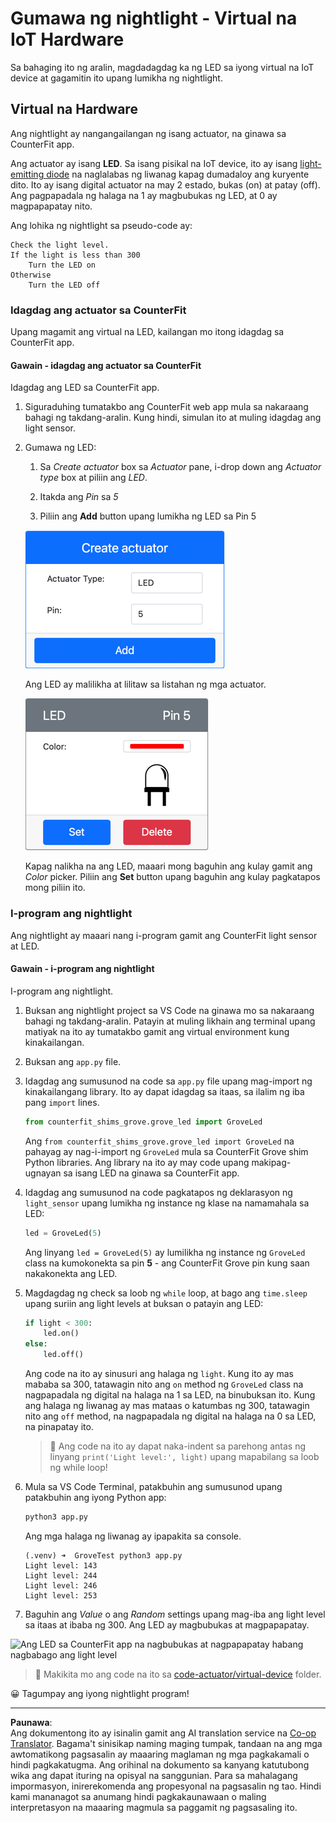 <!--
CO_OP_TRANSLATOR_METADATA:
{
  "original_hash": "9c640f93263fd9adbfda920739e09feb",
  "translation_date": "2025-08-28T00:46:33+00:00",
  "source_file": "1-getting-started/lessons/3-sensors-and-actuators/virtual-device-actuator.md",
  "language_code": "tl"
}
-->
# Gumawa ng nightlight - Virtual na IoT Hardware

Sa bahaging ito ng aralin, magdadagdag ka ng LED sa iyong virtual na IoT device at gagamitin ito upang lumikha ng nightlight.

## Virtual na Hardware

Ang nightlight ay nangangailangan ng isang actuator, na ginawa sa CounterFit app.

Ang actuator ay isang **LED**. Sa isang pisikal na IoT device, ito ay isang [light-emitting diode](https://wikipedia.org/wiki/Light-emitting_diode) na naglalabas ng liwanag kapag dumadaloy ang kuryente dito. Ito ay isang digital actuator na may 2 estado, bukas (on) at patay (off). Ang pagpapadala ng halaga na 1 ay magbubukas ng LED, at 0 ay magpapapatay nito.

Ang lohika ng nightlight sa pseudo-code ay:

```output
Check the light level.
If the light is less than 300
    Turn the LED on
Otherwise
    Turn the LED off
```

### Idagdag ang actuator sa CounterFit

Upang magamit ang virtual na LED, kailangan mo itong idagdag sa CounterFit app.

#### Gawain - idagdag ang actuator sa CounterFit

Idagdag ang LED sa CounterFit app.

1. Siguraduhing tumatakbo ang CounterFit web app mula sa nakaraang bahagi ng takdang-aralin. Kung hindi, simulan ito at muling idagdag ang light sensor.

1. Gumawa ng LED:

    1. Sa *Create actuator* box sa *Actuator* pane, i-drop down ang *Actuator type* box at piliin ang *LED*.

    1. Itakda ang *Pin* sa *5*

    1. Piliin ang **Add** button upang lumikha ng LED sa Pin 5

    ![Ang mga setting ng LED](../../../../../translated_images/counterfit-create-led.ba9db1c9b8c622a635d6dfae5cdc4e70c2b250635bd4f0601c6cf0bd22b7ba46.tl.png)

    Ang LED ay malilikha at lilitaw sa listahan ng mga actuator.

    ![Ang LED na nalikha](../../../../../translated_images/counterfit-led.c0ab02de6d256ad84d9bad4d67a7faa709f0ea83e410cfe9b5561ef0cef30b1c.tl.png)

    Kapag nalikha na ang LED, maaari mong baguhin ang kulay gamit ang *Color* picker. Piliin ang **Set** button upang baguhin ang kulay pagkatapos mong piliin ito.

### I-program ang nightlight

Ang nightlight ay maaari nang i-program gamit ang CounterFit light sensor at LED.

#### Gawain - i-program ang nightlight

I-program ang nightlight.

1. Buksan ang nightlight project sa VS Code na ginawa mo sa nakaraang bahagi ng takdang-aralin. Patayin at muling likhain ang terminal upang matiyak na ito ay tumatakbo gamit ang virtual environment kung kinakailangan.

1. Buksan ang `app.py` file.

1. Idagdag ang sumusunod na code sa `app.py` file upang mag-import ng kinakailangang library. Ito ay dapat idagdag sa itaas, sa ilalim ng iba pang `import` lines.

    ```python
    from counterfit_shims_grove.grove_led import GroveLed
    ```

    Ang `from counterfit_shims_grove.grove_led import GroveLed` na pahayag ay nag-i-import ng `GroveLed` mula sa CounterFit Grove shim Python libraries. Ang library na ito ay may code upang makipag-ugnayan sa isang LED na ginawa sa CounterFit app.

1. Idagdag ang sumusunod na code pagkatapos ng deklarasyon ng `light_sensor` upang lumikha ng instance ng klase na namamahala sa LED:

    ```python
    led = GroveLed(5)
    ```

    Ang linyang `led = GroveLed(5)` ay lumilikha ng instance ng `GroveLed` class na kumokonekta sa pin **5** - ang CounterFit Grove pin kung saan nakakonekta ang LED.

1. Magdagdag ng check sa loob ng `while` loop, at bago ang `time.sleep` upang suriin ang light levels at buksan o patayin ang LED:

    ```python
    if light < 300:
        led.on()
    else:
        led.off()
    ```

    Ang code na ito ay sinusuri ang halaga ng `light`. Kung ito ay mas mababa sa 300, tatawagin nito ang `on` method ng `GroveLed` class na nagpapadala ng digital na halaga na 1 sa LED, na binubuksan ito. Kung ang halaga ng liwanag ay mas mataas o katumbas ng 300, tatawagin nito ang `off` method, na nagpapadala ng digital na halaga na 0 sa LED, na pinapatay ito.

    > 💁 Ang code na ito ay dapat naka-indent sa parehong antas ng linyang `print('Light level:', light)` upang mapabilang sa loob ng while loop!

1. Mula sa VS Code Terminal, patakbuhin ang sumusunod upang patakbuhin ang iyong Python app:

    ```sh
    python3 app.py
    ```

    Ang mga halaga ng liwanag ay ipapakita sa console.

    ```output
    (.venv) ➜  GroveTest python3 app.py 
    Light level: 143
    Light level: 244
    Light level: 246
    Light level: 253
    ```

1. Baguhin ang *Value* o ang *Random* settings upang mag-iba ang light level sa itaas at ibaba ng 300. Ang LED ay magbubukas at magpapapatay.

![Ang LED sa CounterFit app na nagbubukas at nagpapapatay habang nagbabago ang light level](../../../../../images/virtual-device-running-assignment-1-1.gif)

> 💁 Makikita mo ang code na ito sa [code-actuator/virtual-device](../../../../../1-getting-started/lessons/3-sensors-and-actuators/code-actuator/virtual-device) folder.

😀 Tagumpay ang iyong nightlight program!

---

**Paunawa**:  
Ang dokumentong ito ay isinalin gamit ang AI translation service na [Co-op Translator](https://github.com/Azure/co-op-translator). Bagama't sinisikap naming maging tumpak, tandaan na ang mga awtomatikong pagsasalin ay maaaring maglaman ng mga pagkakamali o hindi pagkakatugma. Ang orihinal na dokumento sa kanyang katutubong wika ang dapat ituring na opisyal na sanggunian. Para sa mahalagang impormasyon, inirerekomenda ang propesyonal na pagsasalin ng tao. Hindi kami mananagot sa anumang hindi pagkakaunawaan o maling interpretasyon na maaaring magmula sa paggamit ng pagsasaling ito.